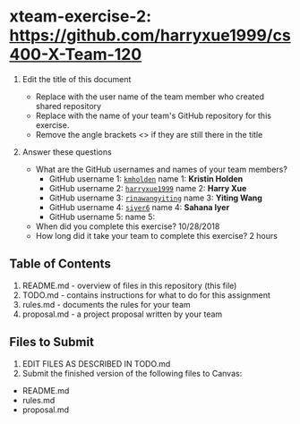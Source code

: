 # xteam-exercise-2: https://github.com/harryxue1999/cs400-X-Team-120

1. Edit the title of this document
   * Replace <UserName> with the user name of the team member who created shared repository
   * Replace <GitHubRepositoryName> with the name of your team's GitHub repository for this exercise.
   * Remove the angle brackets <> if they are still there in the title

2. Answer these questions
   * What are the GitHub usernames and names of your team members?
       * GitHub username 1: [`kmholden`][kh]   name 1: **Kristin Holden**
       * GitHub username 2: [`harryxue1999`][hx]  name 2: **Harry Xue**
       * GitHub username 3: [`rinawangyiting`][rw]  name 3: **Yiting Wang**
       * GitHub username 4: [`siyer6`][si]   name 4: **Sahana Iyer**
       * GitHub username 5:       name 5:
   * When did you complete this exercise? 10/28/2018
   * How long did it take your team to complete this exercise? 2 hours

## Table of Contents

1. README.md - overview of files in this repository (this file)
2. TODO.md - contains instructions for what to do for this assignment
3. rules.md - documents the rules for your team
4. proposal.md - a project proposal written by your team

## Files to Submit

1. EDIT FILES AS DESCRIBED IN TODO.md
2. Submit the finished version of the following files to Canvas:

* README.md
* rules.md
* proposal.md

[kh]: https://github.com/kmholden
[hx]: https://github.com/harryxue1999
[rw]: https://github.com/rinawangyiting
[si]: https://github.com/siyer6
